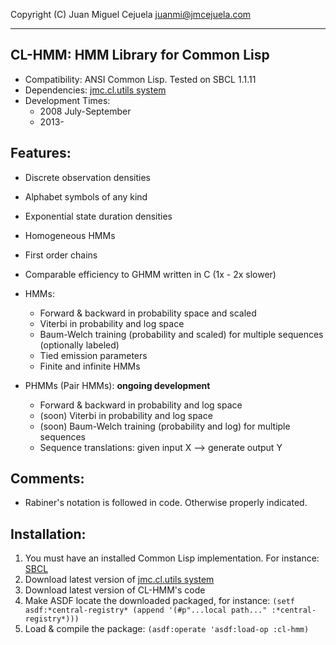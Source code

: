 Copyright (C) Juan Miguel Cejuela <juanmi@jmcejuela.com>

--------------------------------------------------------------------------------
CL-HMM: HMM Library for Common Lisp
--------------------------------------------------------------------------------

* Compatibility: ANSI Common Lisp. Tested on SBCL 1.1.11
* Dependencies: [jmc.cl.utils system](https://github.com/jmcejuela/jmc.cl.utils)
* Development Times:
  * 2008 July-September
  * 2013-


Features:
--------------------------------------------------------------------------------

* Discrete observation densities
* Alphabet symbols of any kind
* Exponential state duration densities
* Homogeneous HMMs
* First order chains
* Comparable efficiency to GHMM written in C (1x - 2x slower)
* HMMs:
  * Forward & backward in probability space and scaled
  * Viterbi in probability and log space
  * Baum-Welch training (probability and scaled) for multiple sequences (optionally labeled)
  * Tied emission parameters
  * Finite and infinite HMMs

* PHMMs (Pair HMMs): **ongoing development**
  * Forward & backward in probability and log space
  * (soon) Viterbi in probability and log space
  * (soon) Baum-Welch training (probability and log) for multiple sequences
  * Sequence translations: given input X --> generate output Y


Comments:
--------------------------------------------------------------------------------

- Rabiner's notation is followed in code. Otherwise properly indicated.


Installation:
--------------------------------------------------------------------------------

1. You must have an installed Common Lisp implementation. For instance: [SBCL](http://www.sbcl.org/)
2. Download latest version of [jmc.cl.utils system](https://github.com/jmcejuela/jmc.cl.utils)
3. Download latest version of CL-HMM's code
4. Make ASDF locate the downloaded packaged, for instance: `(setf asdf:*central-registry* (append '(#p"...local path..." :*central-registry*)))`
5. Load & compile the package: `(asdf:operate 'asdf:load-op :cl-hmm)`
